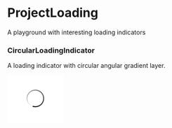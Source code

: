 # ProjectLoading
A playground with interesting loading indicators<br/>

### CircularLoadingIndicator
A loading indicator with circular angular gradient layer.

![Alt Text](https://github.com/XiongbinZhao/ProjectLoading/blob/master/ProjectLoading/CircularLoadingIndicator/CircularLoadingIndicator.gif)

